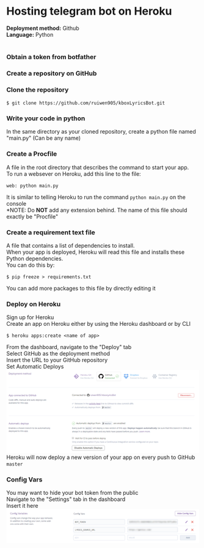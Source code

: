 # Hosting telegram bot on Heroku 
**Deployment method:** Github <br>
**Language:** Python
<br><br>

### Obtain a token from botfather

### Create a repository on GitHub

### Clone the repository
```
$ git clone https://github.com/ruiwen905/kboxLyricsBot.git
```

### Write your code in python <br>
In the same directory as your cloned repository, create a python file named "main.py" (Can be any name)

### Create a Procfile
A file in the root directory that describes the command to start your app. <br>
To run a websever on Heroku, add this line to the file:
```
web: python main.py
```
It is similar to telling Heroku to run the command ```python main.py``` on the console <br>
*NOTE: Do **NOT** add any extension behind. The name of this file should exactly be "Procfile"

### Create a requirement text file
A file that contains a list of dependencies to install. <br>
When your app is deployed, Heroku will read this file and installs these Python dependencies. <br>
You can do this by:
```
$ pip freeze > requirements.txt
```
You can add more packages to this file by directly editing it

### Deploy on Heroku
Sign up for Heroku <br>
Create an app on Heroku either by using the Heroku dashboard or by CLI
```
$ heroku apps:create <name of app>
```
From the dashboard, navigate to the "Deploy" tab <br>
Select GitHub as the deployment method <br>
Insert the URL to your GitHub repository <br>
Set Automatic Deploys <br>
<img src="images\deployment_github.png"><br>
Heroku will now deploy a new version of your app on every push to GitHub ```master```

### Config Vars
You may want to hide your bot token from the public <br>
Navigate to the "Settings" tab in the dashboard <br>
Insert it here <br>
<img src="images\config_vars.png"><br>
